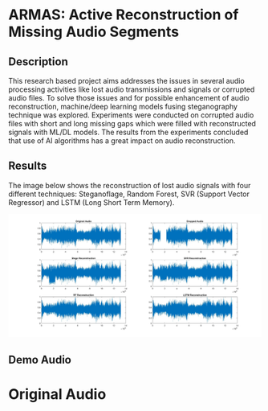 # ARMAS: Active Reconstruction of Missing Audio Segments

## Description

This research based project aims addresses the issues in several audio processing activities like lost audio transmissions and signals or corrupted audio files. To solve those issues and for possible enhancement of audio reconstruction, machine/deep learning models fusing steganography technique was explored. Experiments were conducted on corrupted audio files with short and long missing gaps which were filled with reconstructed signals with ML/DL models. The results from the experiments concluded that use of AI algorithms has a great impact on audio reconstruction.

## Results

The image below shows the reconstruction of lost audio signals with four different techniques: Steganoflage, Random Forest, SVR (Support Vector Regressor) and LSTM (Long Short Term Memory).

![alt text](output.jpg)

## Demo Audio

# Original Audio
